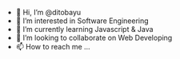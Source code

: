 - 👋 Hi, I’m @ditobayu
- 👀 I’m interested in Software Engineering
- 🌱 I’m currently learning Javascript & Java
- 💞️ I’m looking to collaborate on Web Developing
- 📫 How to reach me ...

<!---
ditobayu/ditobayu is a ✨ special ✨ repository because its `README.md` (this file) appears on your GitHub profile.
You can click the Preview link to take a look at your changes.
--->
